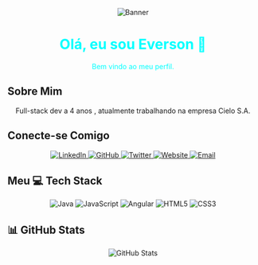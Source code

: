 <!-- Banner Animado com Efeito Neon -->
<p align="center">
  <img src="https://media.giphy.com/media/eFvs5iE6a6ntVIRaEN/giphy.gif" alt="Banner">
</p>

<h1 align="center" style="color: cyan;">Olá, eu sou Everson 👋</h1>
<p align="center" style="color: cyan;">Bem vindo ao meu perfil.</p>

## Sobre Mim
<p align="center">
  Full-stack dev a 4 anos , atualmente trabalhando na empresa Cielo S.A.
</p>


## Conecte-se Comigo
<p align="center">
  <a href="https://www.linkedin.com/in/everson-felipe-dos-santos-vieira-17484b138/">
    <img src="https://img.shields.io/badge/LinkedIn-0077B5?style=flat&logo=linkedin&logoColor=white" alt="LinkedIn">
  </a>
  <a href="https://github.com/efvieira">
    <img src="https://img.shields.io/badge/GitHub-181717?style=flat&logo=github&logoColor=white" alt="GitHub">
  </a>
  <a href="https://twitter.com/everson">
    <img src="https://img.shields.io/badge/Twitter-1DA1F2?style=flat&logo=twitter&logoColor=white" alt="Twitter">
  </a>
  <a href="https://everson.dev">
    <img src="https://img.shields.io/badge/Website-000000?style=flat&logo=About.me&logoColor=white" alt="Website">
  </a>
  <a href="mailto:everson@gmail.com">
    <img src="https://img.shields.io/badge/Email-D14836?style=flat&logo=gmail&logoColor=white" alt="Email">
  </a>
</p>

## Meu 💻 Tech Stack
<p align="center">
  <img src="https://img.shields.io/badge/-Java-007396?style=flat-square&logo=java&logoColor=white" alt="Java">
  <img src="https://img.shields.io/badge/-JavaScript-F7DF1E?style=flat-square&logo=javascript&logoColor=black" alt="JavaScript">
  <img src="https://img.shields.io/badge/-Angular-DD0031?style=flat-square&logo=angular&logoColor=white" alt="Angular">
  <img src="https://img.shields.io/badge/-HTML5-E34F26?style=flat-square&logo=html5&logoColor=white" alt="HTML5">
  <img src="https://img.shields.io/badge/-CSS3-1572B6?style=flat-square&logo=css3&logoColor=white" alt="CSS3">
  <!-- Adicione mais tecnologias conforme necessário -->
</p>

## 📊 GitHub Stats
<p align="center">
  <img src="https://github-readme-stats.vercel.app/api?username=efvieira&show_icons=true&theme=radical" alt="GitHub Stats">
</p>


